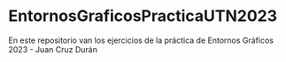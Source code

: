 # EntornosGraficosPracticaUTN2023 
En este repositorio van los ejercicios de la práctica de Entornos Gráficos 2023 - Juan Cruz Durán 
